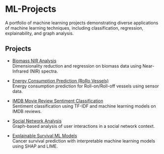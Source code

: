 # ML-Projects

A portfolio of machine learning projects demonstrating diverse applications of machine learning techniques, including classification, regression, explainability, and graph analysis.

## Projects

- [Biomass NIR Analysis](./Biomass-NIR-Analysis)  
  Dimensionality reduction and regression on biomass data using Near-Infrared (NIR) spectra.

- [Energy Consumption Prediction (RoRo Vessels)](./Energy-Consumption-RoRo)  
  Energy consumption prediction for Roll-on/Roll-off vessels using sensor data.

- [IMDB Movie Review Sentiment Classification](./Movie-Review-Sentiment)  
  Sentiment classification using TF-IDF and machine learning models on IMDB reviews.

- [Social Network Analysis](./Social-Network-Analysis)  
  Graph-based analysis of user interactions in a social network context.

- [Explainable Survival ML Models](./Survival-ML-Models)  
  Cancer survival prediction with interpretable machine learning models using SHAP and LIME.
